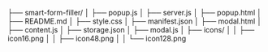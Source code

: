 ├── smart-form-filler/
│   ├── popup.js
│   ├── server.js
│   ├── popup.html
│   ├── README.md
│   ├── style.css
│   ├── manifest.json
│   ├── modal.html
│   ├── content.js
│   ├── storage.json
│   ├── modal.js
│   ├── icons/
│   │   ├── icon16.png
│   │   ├── icon48.png
│   │   └── icon128.png
